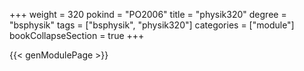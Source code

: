 +++
weight = 320
pokind = "PO2006"
title = "physik320"
degree = "bsphysik"
tags = ["bsphysik", "physik320"]
categories = ["module"]
bookCollapseSection = true
+++

{{< genModulePage >}}
